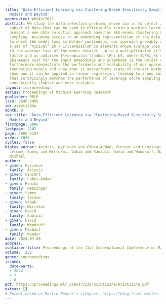 ```yaml
---
title: 'Data-Efficient Learning via Clustering-Based Sensitivity Sampling: Foundation
  Models and Beyond'
openreview: WUQ4YzIQt2
abstract: We study the data selection problem, whose aim is to select a small representative
  subset of data that can be used to efficiently train a machine learning model. We
  present a new data selection approach based on $k$-means clustering and sensitivity
  sampling. Assuming access to an embedding representation of the data with respect
  to which the model loss is Holder continuous, our approach provably allows selecting
  a set of “typical” $k + 1/\varepsilon^2$ elements whose average loss corresponds
  to the average loss of the whole dataset, up to a multiplicative $(1\pm\varepsilon)$
  factor and an additive $\varepsilon \lambda \Phi_k$, where $\Phi_k$ represents the
  $k$-means cost for the input embeddings and $\lambda$ is the Holder constant. We
  furthermore demonstrate the performance and scalability of our approach on fine-tuning
  foundation models and show that it outperforms state-of-the-art methods. We also
  show how it can be applied on linear regression, leading to a new sampling strategy
  that surprisingly matches the performance of leverage score sampling, while being
  conceptually simpler and more scalable.
layout: inproceedings
series: Proceedings of Machine Learning Research
publisher: PMLR
issn: 2640-3498
id: axiotis24a
month: 0
tex_title: 'Data-Efficient Learning via Clustering-Based Sensitivity Sampling: Foundation
  Models and Beyond'
firstpage: 2086
lastpage: 2107
page: 2086-2107
order: 2086
cycles: false
bibtex_author: Axiotis, Kyriakos and Cohen-Addad, Vincent and Henzinger, Monika and
  Jerome, Sammy and Mirrokni, Vahab and Saulpic, David and Woodruff, David and Wunder,
  Michael
author:
- given: Kyriakos
  family: Axiotis
- given: Vincent
  family: Cohen-Addad
- given: Monika
  family: Henzinger
- given: Sammy
  family: Jerome
- given: Vahab
  family: Mirrokni
- given: David
  family: Saulpic
- given: David
  family: Woodruff
- given: Michael
  family: Wunder
date: 2024-07-08
address:
container-title: Proceedings of the 41st International Conference on Machine Learning
volume: '235'
genre: inproceedings
issued:
  date-parts:
  - 2024
  - 7
  - 8
pdf: https://proceedings.mlr.press/v235/axiotis24a/axiotis24a.pdf
extras: []
# Format based on Martin Fenner's citeproc: https://blog.front-matter.io/posts/citeproc-yaml-for-bibliographies/
---
```

